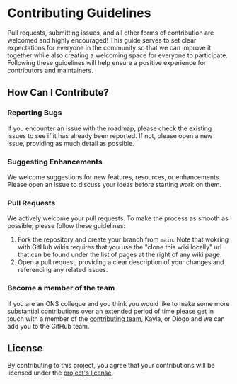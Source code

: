 # Contributing Guidelines

Pull requests, submitting issues, and all other forms of contribution are welcomed and highly encouraged!
This guide serves to set clear expectations for everyone in the community so that we can improve it together
while also creating a welcoming space for everyone to participate. Following these guidelines will help ensure a
positive experience for contributors and maintainers.

## How Can I Contribute?

### Reporting Bugs

If you encounter an issue with the roadmap, please check the existing issues to see if it has already been reported. If not, please open a
new issue, providing as much detail as possible.

### Suggesting Enhancements

We welcome suggestions for new features, resources, or enhancements. Please open an issue to discuss your ideas before starting work
on them.

### Pull Requests

We actively welcome your pull requests. To make the process as smooth as possible, please follow these guidelines:

1. Fork the repository and create your branch from `main`. Note that wokring with GitHub wikis requires that you use the "clone this wiki locally" url that can be found under the list of pages at the right of any wiki page.
2. Open a pull request, providing a clear description of your changes and referencing any related issues.

### Become a member of the team

If you are an ONS collegue and you think you would like to make some more substantial contributions over an extended period of time please get in touch with a member of the [contributing team](https://github.com/orgs/ONSdigital/teams/learning-pathway-data-engineering), Kayla, or Diogo and we can add you to the GitHub team. 

## License

By contributing to this project, you agree that your contributions will be licensed under
the [project's license](LICENSE).
